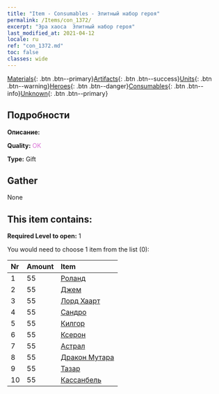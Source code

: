 ```yaml
---
title: "Item - Consumables - Элитный набор героя"
permalink: /Items/con_1372/
excerpt: "Эра хаоса  Элитный набор героя"
last_modified_at: 2021-04-12
locale: ru
ref: "con_1372.md"
toc: false
classes: wide
---
```

 [Materials](/ru/Items/){: .btn .btn--primary}[Artifacts](/ru/Items/Artifacts/){: .btn .btn--success}[Units](/ru/Items/Units/){: .btn .btn--warning}[Heroes](/ru/Items/Heroes/){: .btn .btn--danger}[Consumables](/ru/Items/Consumables/){: .btn .btn--info}[Unknown](/ru/Items/Unknown/){: .btn .btn--primary}

## Подробности
 **Описание:** 

 **Quality:** <span style="color: #DA70D6">OK</span>

 **Type:** Gift

## Gather

  None

## This item contains:

 **Required Level to open:** 1

 You would need to choose 1 item from the list (0):

  | Nr | Amount |     Item    |
  |:---|:-------|:------------|
  | 1 | 55 | [Роланд](/ru/Items/her_362/) | 
  | 2 | 55 | [Джем](/ru/Items/her_369/) | 
  | 3 | 55 | [Лорд Хаарт](/ru/Items/her_370/) | 
  | 4 | 55 | [Сандро](/ru/Items/her_371/) | 
  | 5 | 55 | [Килгор](/ru/Items/her_374/) | 
  | 6 | 55 | [Ксерон](/ru/Items/her_383/) | 
  | 7 | 55 | [Астрал](/ru/Items/her_388/) | 
  | 8 | 55 | [Дракон Мутара](/ru/Items/her_390/) | 
  | 9 | 55 | [Тазар](/ru/Items/her_393/) | 
  | 10 | 55 | [Кассанбель](/ru/Items/her_396/) | 

